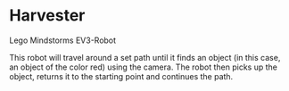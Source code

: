 # Harvester
Lego Mindstorms EV3-Robot

This robot will travel around a set path until it finds an object (in this case, an object of the color red) using the camera.
The robot then picks up the object, returns it to the starting point and continues the path.
